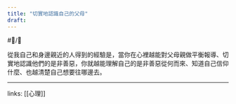 ```yaml
---
title: "切實地認識自己的父母"
draft: 
---
```

#📝️/🌲️ 

從我自己和身邊親近的人得到的經驗是，當你在心裡越能對父母親做平衡報導、切實地認識他們的是非善惡，你就越能理解自己的是非善惡從何而來、知道自己信仰什麼、也越清楚自己想要往哪邊去。

---
links: [[心理]]